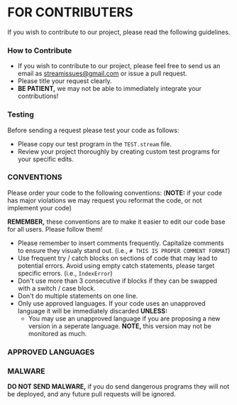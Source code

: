 
# FOR CONTRIBUTERS

If you wish to contribute to our project, please read the following guidelines.
### How to Contribute

* If you wish to contribute to our project, please feel free to send us an email as streamissues@gmail.com or issue a pull request.
* Please title your request clearly.
* **BE PATIENT,** we may not be able to immediately integrate your contributions!

### Testing

Before sending a request please test your code as follows:

* Please copy our test program in the `TEST.stream` file.
* Review your project thoroughly by creating custom test programs for your specific edits.

### CONVENTIONS

Please order your code to the following conventions: (**NOTE:** if your code has major violations we may request you reformat the code, or not implement your code)

**REMEMBER,** these conventions are to make it easier to edit our code base for all users. Please follow them!

* Please remember to insert comments frequently. Capitalize comments to ensure they visualy stand out. (i.e., `# THIS IS PROPER COMMENT FORMAT`)
* Use frequent try / catch blocks on sections of code that may lead to potential errors. Avoid using empty catch statements, please target specific errors. (i.e., `IndexError`)
* Don't use more than 3 consecutive if blocks if they can be swapped with a switch / case block.
* Don't do multiple statements on one line.
* Only use approved languages. If your code uses an unapproved language it will be immediately discarded **UNLESS:**
    * You may use an unapproved language if you are proposing a new version in a seperate language. **NOTE,** this version may not be monitored as much.

### APPROVED LANGUAGES

### MALWARE

**DO NOT SEND MALWARE,** if you do send dangerous programs they will not be deployed, and any future pull requests will be ignored.
